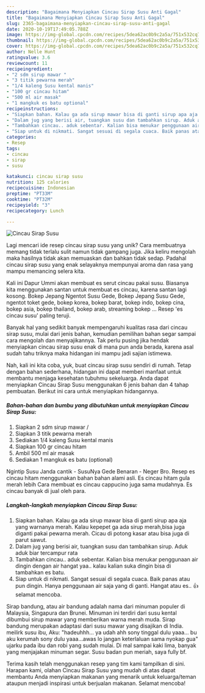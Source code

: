 ```yaml
---
description: "Bagaimana Menyiapkan Cincau Sirap Susu Anti Gagal"
title: "Bagaimana Menyiapkan Cincau Sirap Susu Anti Gagal"
slug: 2365-bagaimana-menyiapkan-cincau-sirap-susu-anti-gagal
date: 2020-10-19T17:49:05.788Z
image: https://img-global.cpcdn.com/recipes/5dea62ac0b9c2a5a/751x532cq70/cincau-sirap-susu-foto-resep-utama.jpg
thumbnail: https://img-global.cpcdn.com/recipes/5dea62ac0b9c2a5a/751x532cq70/cincau-sirap-susu-foto-resep-utama.jpg
cover: https://img-global.cpcdn.com/recipes/5dea62ac0b9c2a5a/751x532cq70/cincau-sirap-susu-foto-resep-utama.jpg
author: Nelle Hunt
ratingvalue: 3.6
reviewcount: 11
recipeingredient:
- "2 sdm sirup mawar "
- "3 titik pewarna merah"
- "1/4 kaleng Susu kental manis"
- "100 gr cincau hitam"
- "500 ml air masak"
- "1 mangkuk es batu optional"
recipeinstructions:
- "Siapkan bahan. Kalau ga ada sirup mawar bisa di ganti sirup apa aja yang warnanya merah. Kalau kepepet ga ada sirup merah,bisa juga diganti pakai pewarna merah. Cicau di potong kasar atau bisa juga di parut sawut."
- "Dalam jug yang berisi air, tuangkan susu dan tambahkan sirup. Aduk aduk biar tercampur rata"
- "Tambahkan cincau.. aduk sebentar. Kalian bisa menukar penggunaan air dingin dengan air hangat yaa.. kalau kalian suka dingin bisa di tambahkan es batu."
- "Siap untuk di nikmati. Sangat sesuai di segala cuaca. Baik panas atau pun dingin. Hanya penggunaan air saja yang di ganti. Hangat atau es.. 👍selamat mencoba."
categories:
- Resep
tags:
- cincau
- sirap
- susu

katakunci: cincau sirap susu 
nutrition: 125 calories
recipecuisine: Indonesian
preptime: "PT33M"
cooktime: "PT32M"
recipeyield: "3"
recipecategory: Lunch

---
```



![Cincau Sirap Susu](https://img-global.cpcdn.com/recipes/5dea62ac0b9c2a5a/751x532cq70/cincau-sirap-susu-foto-resep-utama.jpg)

Lagi mencari ide resep cincau sirap susu yang unik? Cara membuatnya memang tidak terlalu sulit namun tidak gampang juga. Jika keliru mengolah maka hasilnya tidak akan memuaskan dan bahkan tidak sedap. Padahal cincau sirap susu yang enak selayaknya mempunyai aroma dan rasa yang mampu memancing selera kita.

Kali ini Dapur Ummi akan membuat es serut cincau pakai susu. Biasanya kita menggunakan santan untuk membuat es cincau, karena santan lagi kosong. Bokep Jepang Ngentot Susu Gede, Bokep Jepang Susu Gede, ngentot toket gede, bokep korea, bokep barat, bokep indo, bokep cina, bokep asia, bokep thailand, bokep arab, streaming bokep … Resep &#39;es cincau susu&#39; paling teruji.

Banyak hal yang sedikit banyak mempengaruhi kualitas rasa dari cincau sirap susu, mulai dari jenis bahan, kemudian pemilihan bahan segar sampai cara mengolah dan menyajikannya. Tak perlu pusing jika hendak menyiapkan cincau sirap susu enak di mana pun anda berada, karena asal sudah tahu triknya maka hidangan ini mampu jadi sajian istimewa.


Nah, kali ini kita coba, yuk, buat cincau sirap susu sendiri di rumah. Tetap dengan bahan sederhana, hidangan ini dapat memberi manfaat untuk membantu menjaga kesehatan tubuhmu sekeluarga. Anda dapat menyiapkan Cincau Sirap Susu menggunakan 6 jenis bahan dan 4 tahap pembuatan. Berikut ini cara untuk menyiapkan hidangannya.

<!--inarticleads1-->

##### Bahan-bahan dan bumbu yang dibutuhkan untuk menyiapkan Cincau Sirap Susu:

1. Siapkan 2 sdm sirup mawar /
1. Siapkan 3 titik pewarna merah
1. Sediakan 1/4 kaleng Susu kental manis
1. Siapkan 100 gr cincau hitam
1. Ambil 500 ml air masak
1. Sediakan 1 mangkuk es batu (optional)


Ngintip Susu Janda cantik - SusuNya Gede Benaran - Neger Bro. Resep es cincau hitam menggunakan bahan bahan alami asli. Es cincau hitam gula merah lebih Cara membuat es cincau cappucino juga sama mudahnya. Es cincau banyak di jual oleh para. 

<!--inarticleads2-->

##### Langkah-langkah menyiapkan Cincau Sirap Susu:

1. Siapkan bahan. Kalau ga ada sirup mawar bisa di ganti sirup apa aja yang warnanya merah. Kalau kepepet ga ada sirup merah,bisa juga diganti pakai pewarna merah. Cicau di potong kasar atau bisa juga di parut sawut.
1. Dalam jug yang berisi air, tuangkan susu dan tambahkan sirup. Aduk aduk biar tercampur rata
1. Tambahkan cincau.. aduk sebentar. Kalian bisa menukar penggunaan air dingin dengan air hangat yaa.. kalau kalian suka dingin bisa di tambahkan es batu.
1. Siap untuk di nikmati. Sangat sesuai di segala cuaca. Baik panas atau pun dingin. Hanya penggunaan air saja yang di ganti. Hangat atau es.. 👍selamat mencoba.


Sirap bandung, atau air bandung adalah nama dari minuman populer di Malaysia, Singapura dan Brunei. Minuman ini terdiri dari susu kental dibumbui sirup mawar yang memberikan warna merah muda. Sirap bandung merupakan adaptasi dari susu mawar yang disajikan di India. meilirk susu ibu, Aku: &#34;hadeuhhh… ya udah ahh sony tinggal dulu yaaa… bu aku kerumah sony dulu yaaa…awas lo jangan keterlaluan sama nyokap gua&#34; ujarku pada ibu dan robi yang sudah mulai. Di mal sampai kaki lima, banyak yang menjajakan minuman segar. Susu badan pun meriah, saya fully bf. 

Terima kasih telah menggunakan resep yang tim kami tampilkan di sini. Harapan kami, olahan Cincau Sirap Susu yang mudah di atas dapat membantu Anda menyiapkan makanan yang menarik untuk keluarga/teman ataupun menjadi inspirasi untuk berjualan makanan. Selamat mencoba!
